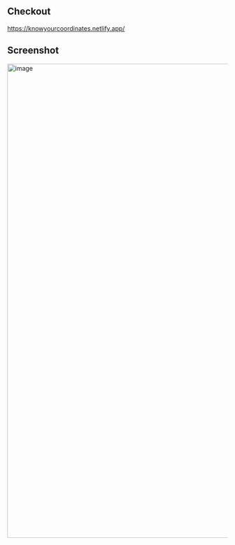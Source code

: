 ## Checkout

https://knowyourcoordinates.netlify.app/

## Screenshot

<img width="1919" height="1083" alt="image" src="https://github.com/user-attachments/assets/c33f40a7-c690-4237-a18e-7c107ba2308f" />
